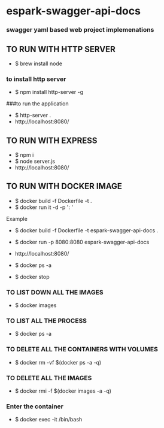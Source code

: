 # espark-swagger-api-docs

### swagger yaml based web project implemenations 


## TO RUN WITH HTTP SERVER
* $ brew install node

### to install http server
* $ npm install http-server -g

###to run the application
* $ http-server .
* http://localhost:8080/


## TO RUN WITH EXPRESS
* $ npm i
* $ node server.js
* http://localhost:8080/


## TO RUN WITH DOCKER IMAGE

* $ docker build -f Dockerfile -t <docker-image-name> .
*  $ docker run it -d -p '<HOST PORT>:<DOCKER PORT> <docker-image-name>'

Example
* $ docker build -f Dockerfile -t espark-swagger-api-docs .
* $ docker run -p 8080:8080 espark-swagger-api-docs
* http://localhost:8080/

* $ docker ps -a
* $ docker stop <container id>


### TO LIST DOWN ALL THE IMAGES
* $ docker images

### TO LIST ALL THE PROCESS
* $ docker ps -a

### TO DELETE ALL THE CONTAINERS WITH VOLUMES
* $ docker rm -vf $(docker ps -a -q)

### TO DELETE ALL THE IMAGES
* $ docker rmi -f $(docker images -a -q)

### Enter the container
* $ docker exec -it <container id> /bin/bash
